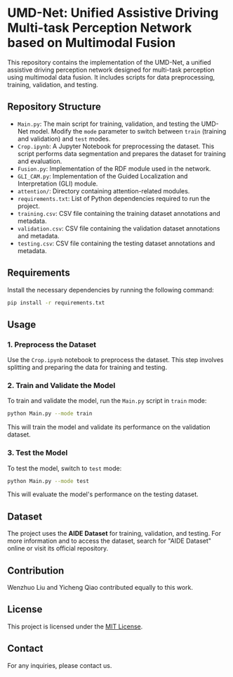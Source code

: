 
# UMD-Net: Unified Assistive Driving Multi-task Perception Network based on Multimodal Fusion

This repository contains the implementation of the UMD-Net, a unified assistive driving perception network designed for multi-task perception using multimodal data fusion. It includes scripts for data preprocessing, training, validation, and testing.

## Repository Structure

- `Main.py`: The main script for training, validation, and testing the UMD-Net model. Modify the `mode` parameter to switch between `train` (training and validation) and `test` modes.
- `Crop.ipynb`: A Jupyter Notebook for preprocessing the dataset. This script performs data segmentation and prepares the dataset for training and evaluation.
- `Fusion.py`: Implementation of the RDF module used in the network.
- `GLI_CAM.py`: Implementation of the Guided Localization and Interpretation (GLI) module.
- `attention/`: Directory containing attention-related modules.
- `requirements.txt`: List of Python dependencies required to run the project.
- `training.csv`: CSV file containing the training dataset annotations and metadata.
- `validation.csv`: CSV file containing the validation dataset annotations and metadata.
- `testing.csv`: CSV file containing the testing dataset annotations and metadata.

## Requirements

Install the necessary dependencies by running the following command:

```bash
pip install -r requirements.txt
```

## Usage

### 1. Preprocess the Dataset

Use the `Crop.ipynb` notebook to preprocess the dataset. This step involves splitting and preparing the data for training and testing.

### 2. Train and Validate the Model

To train and validate the model, run the `Main.py` script in `train` mode:

```bash
python Main.py --mode train
```

This will train the model and validate its performance on the validation dataset.

### 3. Test the Model

To test the model, switch to `test` mode:

```bash
python Main.py --mode test
```

This will evaluate the model's performance on the testing dataset.

## Dataset

The project uses the **AIDE Dataset** for training, validation, and testing. For more information and to access the dataset, search for "AIDE Dataset" online or visit its official repository.

## Contribution

Wenzhuo Liu and Yicheng Qiao contributed equally to this work.
## License

This project is licensed under the [MIT License](LICENSE).

## Contact

For any inquiries, please contact us.



